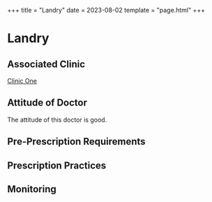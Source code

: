 +++
title = "Landry"
date = 2023-08-02
template = "page.html"
+++

# Landry
## Associated Clinic
[Clinic One](...\clinics\clinics-template.md)
## Attitude of Doctor
The attitude of this doctor is good.
## Pre-Prescription Requirements
## Prescription Practices
## Monitoring
